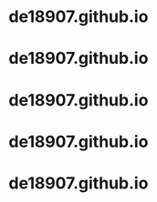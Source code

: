 # de18907.github.io
# de18907.github.io
# de18907.github.io
# de18907.github.io
# de18907.github.io
